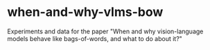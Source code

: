 # when-and-why-vlms-bow
Experiments and data for the paper "When and why vision-language models behave like bags-of-words, and what to do about it?" 
